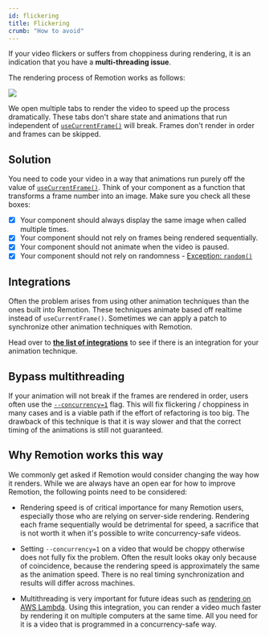 ```yaml
---
id: flickering
title: Flickering
crumb: "How to avoid"
---
```


If your video flickers or suffers from choppiness during rendering, it is an indication that you have a **multi-threading issue**.

The rendering process of Remotion works as follows:

<img src="/img/parallel-rendering.png" />

We open multiple tabs to render the video to speed up the process dramatically. These tabs don't share state and animations that run independent of [`useCurrentFrame()`](/docs/use-current-frame) will break. Frames don't render in order and frames can be skipped.

## Solution

You need to code your video in a way that animations run purely off the value of [`useCurrentFrame()`](/docs/use-current-frame). Think of your component as a function that transforms a frame number into an image. Make sure you check all these boxes:

- [x] Your component should always display the same image when called multiple times.
- [x] Your component should not rely on frames being rendered sequentially.
- [x] Your component should not animate when the video is paused.
- [x] Your component should not rely on randomness - [Exception: `random()`](/docs/random)

## Integrations

Often the problem arises from using other animation techniques than the ones built into Remotion. These techniques animate based off realtime instead of `useCurrentFrame()`. Sometimes we can apply a patch to synchronize other animation techniques with Remotion.

Head over to [**the list of integrations**](/docs/third-party) to see if there is an integration for your animation technique.

## Bypass multithreading

If your animation will not break if the frames are rendered in order, users often use the [`--concurrency=1`](/docs/cli/render#--concurrency) flag. This will fix flickering / choppiness in many cases and is a viable path if the effort of refactoring is too big. The drawback of this technique is that it is way slower and that the correct timing of the animations is still not guaranteed.

## Why Remotion works this way

We commonly get asked if Remotion would consider changing the way how it renders. While we are always have an open ear for how to improve Remotion, the following points need to be considered:

- Rendering speed is of critical importance for many Remotion users, especially those who are relying on server-side rendering. Rendering each frame sequentially would be detrimental for speed, a sacrifice that is not worth it when it's possible to write concurrency-safe videos.

- Setting `--concurrency=1` on a video that would be choppy otherwise does not fully fix the problem. Often the result looks okay only because of coincidence, because the rendering speed is approximately the same as the animation speed. There is no real timing synchronization and results will differ across machines.

- Multithreading is very important for future ideas such as [rendering on AWS Lambda](https://github.com/remotion-dev/remotion/pull/423). Using this integration, you can render a video much faster by rendering it on multiple computers at the same time. All you need for it is a video that is programmed in a concurrency-safe way.
